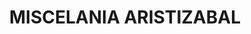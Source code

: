 ---
title: "MISCELANIA ARISTIZABAL"
url: /socorro/miscelania-aristizabal/
shop: material de oficina
---
